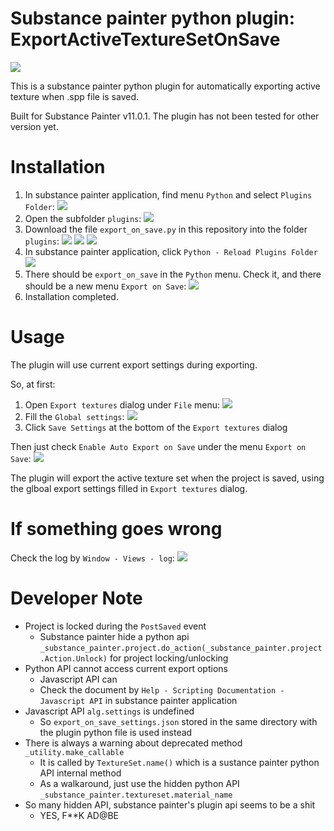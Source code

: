 # Substance painter python plugin: ExportActiveTextureSetOnSave

![](./pic/showcase.gif)

This is a substance painter python plugin for automatically exporting active texture when .spp file is saved.

Built for Substance Painter v11.0.1. The plugin has not been tested for other version yet.

# Installation

1. In substance painter application, find menu `Python` and select `Plugins Folder`:
![](pic/2025-08-30-19-38-34.png)
2. Open the subfolder `plugins`:
![](pic/2025-08-30-19-39-28.png)
3. Download the file `export_on_save.py` in this repository into the folder `plugins`:
![](pic/2025-08-30-20-10-19.png)
![](pic/2025-08-30-20-10-47.png)
![](pic/2025-08-30-19-40-35.png)
4. In substance painter application, click `Python - Reload Plugins Folder`
![](pic/2025-08-30-19-41-34.png)
5. There should be `export_on_save` in the `Python` menu. Check it, and there should be a new menu `Export on Save`:
![](pic/2025-08-30-19-43-08.png)
6. Installation completed.


# Usage

The plugin will use current export settings during exporting.

So, at first:
1. Open `Export textures` dialog under `File` menu: ![](pic/2025-08-30-19-48-36.png)
2. Fill the `Global settings`: ![](pic/2025-08-30-19-49-34.png)
3. Click `Save Settings` at the bottom of the `Export textures` dialog

Then just check `Enable Auto Export on Save` under the menu `Export on Save`:
![](pic/2025-08-30-19-44-02.png)

The plugin will export the active texture set when the project is saved, using the glboal export settings filled in `Export textures` dialog.


# If something goes wrong

Check the log by `Window - Views - log`:
![](pic/2025-08-30-19-52-42.png)


# Developer Note

* Project is locked during the `PostSaved` event
	* Substance painter hide a python api `_substance_painter.project.do_action(_substance_painter.project.Action.Unlock)` for project locking/unlocking
* Python API cannot access current export options
	* Javascript API can
	* Check the document by `Help - Scripting Documentation - Javascript API` in substance painter application
* Javascript API `alg.settings` is undefined
	* So `export_on_save_settings.json` stored in the same directory with the plugin python file is used instead
* There is always a warning about deprecated method `_utility.make_callable`
	* It is called by `TextureSet.name()` which is a sustance painter python API internal method
	* As a walkaround, just use the hidden python API `_substance_painter.textureset.material_name`
* So many hidden API, substance painter's plugin api seems to be a shit
	* YES, F**K AD@BE
